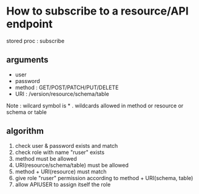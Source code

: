 # How to subscribe to a resource/API endpoint

stored proc : subscribe

## arguments
- user
- password
- method : GET/POST/PATCH/PUT/DELETE
- URI : /version/resource/schema/table

Note : wilcard symbol is * . wildcards allowed in method or resource or schema or table
  

## algorithm
1. check user & password exists and match
2. check role with name "ruser" exists
3. method must be allowed
4. URI(resource/schema/table) must be allowed
5. method + URI(resource) must match
7. give role "ruser" permission according to method + URI(schema, table)
8. allow APIUSER to assign itself the role

